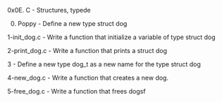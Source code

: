 0x0E. C - Structures, typede

0. Poppy - Define a new type struct dog

1-init_dog.c - Write a function that initialize a variable of type struct dog

2-print_dog.c - Write a function that prints a struct dog

3 - Define a new type dog_t as a new name for the type struct dog

4-new_dog.c - Write a function that creates a new dog.

5-free_dog.c - Write a function that frees dogsf
